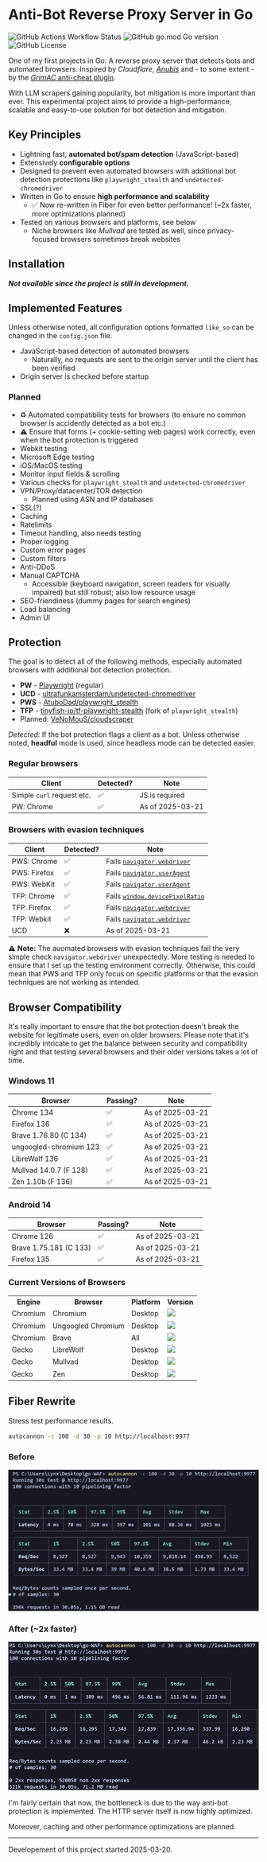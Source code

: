 # Anti-Bot Reverse Proxy Server in Go

![GitHub Actions Workflow Status](https://img.shields.io/github/actions/workflow/status/fxoz/bot-mitigation-go/codeql.yml)
![GitHub go.mod Go version](https://img.shields.io/github/go-mod/go-version/fxoz/bot-mitigation-go)
![GitHub License](https://img.shields.io/github/license/fxoz/bot-mitigation-go)

One of my first projects in Go: A reverse proxy server that detects bots and automated browsers. Inspired by *Cloudflare*, [*Anubis*](https://github.com/TecharoHQ/anubis) and - to some extent - by the [*GrimAC* anti-cheat plugin](https://github.com/GrimAnticheat/Grim).

With LLM scrapers gaining popularity, bot mitigation is more important than ever. This experimental project aims to provide a high-performance, scalable and easy-to-use solution for bot detection and mitigation.

## Key Principles

- Lightning fast, **automated bot/spam detection** (JavaScript-based)
- Extensively **configurable options**
- Designed to prevent even automated browsers with additional bot detection protections like `playwright_stealth` and `undetected-chromedriver`
- Written in Go to ensure **high performance and scalability**
  - ✅ Now re-written in Fiber for even better performance! (~2x faster, more optimizations planned)
- Tested on various browsers and platforms, see below
  - Niche browsers like *Mullvad* are tested as well, since privacy-focused browsers sometimes break websites

## Installation

***Not available since the project is still in development.***

## Implemented Features

Unless otherwise noted, all configuration options formatted `like_so` can be changed in the `config.json` file.

- JavaScript-based detection of automated browsers
  - Naturally, no requests are sent to the origin server until the client has been verified
- Origin server is checked before startup

### Planned

- ♻️ Automated compatibility tests for browsers (to ensure no common browser is accidently detected as a bot etc.)
- ⚠️ Ensure that forms (+ cookie-setting web pages) work correctly, even when the bot protection is triggered
- Webkit testing
- Microsoft Edge testing
- iOS/MacOS testing
- Monitor input fields & scrolling
- Various checks for `playwright_stealth` and `undetected-chromedriver`
- VPN/Proxy/datacenter/TOR detection
  - Planned using ASN and IP databases
- SSL(?)
- Caching
- Ratelimits
- Timeout handling, also needs testing
- Proper logging
- Custom error pages
- Custom filters
- Anti-DDoS
- Manual CAPTCHA
  - Accessible (keyboard navigation, screen readers for visually impaired) but still robust; also low resource usage
- SEO-friendiness (dummy pages for search engines)
- Load balancing
- Admin UI

## Protection

The goal is to detect all of the following methods, especially automated browsers with additional bot detection protection.

- **PW** - [Playwright](https://playwright.dev/python/) (regular)
- **UCD** - [ultrafunkamsterdam/undetected-chromedriver](https://github.com/ultrafunkamsterdam/undetected-chromedriver)
- **PWS** - [AtuboDad/playwright_stealth](https://github.com/AtuboDad/playwright_stealth)
- **TFP** - [tinyfish-io/tf-playwright-stealth](https://github.com/tinyfish-io/tf-playwright-stealth) (fork of `playwright_stealth`)
- Planned: [VeNoMouS/cloudscraper](https://github.com/VeNoMouS/cloudscraper)

*Detected:* If the bot protection flags a client as a bot.
Unless otherwise noted, **headful** mode is used, since headless mode can be detected easier.

### Regular browsers

| Client                     | Detected? | Note             |
| -------------------------- | --------- | ---------------- |
| Simple `curl` request etc. | ✅         | JS is required   |
| PW: Chrome                 | ✅         | As of 2025-03-21 |

### Browsers with evasion techniques

| Client       | Detected? | Note                                                                                                |
| ------------ | --------- | --------------------------------------------------------------------------------------------------- |
| PWS: Chrome  | ✅         | Fails [`navigator.webdriver`](https://developer.mozilla.org/en-US/docs/Web/API/Navigator/webdriver) |
| PWS: Firefox | ✅         | Fails [`navigator.userAgent`](https://caniuse.com/?search=navigator.userAgent)                      |
| PWS: WebKit  | ✅         | Fails [`navigator.userAgent`](https://caniuse.com/?search=navigator.userAgent)                      |
| TFP: Chrome  | ✅         | Fails [`window.devicePixelRatio`](https://caniuse.com/?search=window.devicePixelRatio)              |
| TFP: Firefox | ✅         | Fails [`navigator.webdriver`](https://developer.mozilla.org/en-US/docs/Web/API/Navigator/webdriver) |
| TFP: Webkit  | ✅         | Fails [`navigator.webdriver`](https://developer.mozilla.org/en-US/docs/Web/API/Navigator/webdriver) |
| UCD          | ❌         | As of 2025-03-21                                                                                    |

⚠️ **Note:** The auomated browsers with evasion techniques fail the very simple check `navigator.webdriver` unexpectedly. More testing is needed to ensure that I set up the testing environment correctly. Otherwise, this could mean that PWS and TFP only focus on specific platforms or that the evasion techniques are not working as intended.

## Browser Compatibility

It's really important to ensure that the bot protection doesn't break the website for legitimate users, even on older browsers. Please note that it's incredibly intricate to get the balance between security and compatibility right and that testing several browsers and their older versions takes a lot of time.

### Windows 11

| Browser                | Passing? | Note             |
| ---------------------- | -------- | ---------------- |
| Chrome 134             | ✅        | As of 2025-03-21 |
| Firefox 136            | ✅        | As of 2025-03-21 |
| Brave 1.76.80 (C 134)  | ✅        | As of 2025-03-21 |
| ungoogled-chromium 123 | ✅        | As of 2025-03-21 |
| LibreWolf 136          | ✅        | As of 2025-03-21 |
| Mullvad 14.0.7 (F 128) | ✅        | As of 2025-03-21 |
| Zen 1.10b (F 136)      | ✅        | As of 2025-03-21 |

### Android 14

| Browser                | Passing? | Note             |
| ---------------------- | -------- | ---------------- |
| Chrome 126             | ✅        | As of 2025-03-21 |
| Brave 1.75.181 (C 133) | ✅        | As of 2025-03-21 |
| Firefox 135            | ✅        | As of 2025-03-21 |

### Current Versions of Browsers

<!-- markdownlint-disable -->
<table>
  <tr>
    <th>Engine</th>
    <th>Browser</th>
    <th>Platform</th>
    <th>Version</th>
  </tr>
  <tr>
    <td>Chromium</td>
    <td>Chromium</td>
    <td>Desktop</td>
    <td><img src="https://img.shields.io/github/v/tag/chromium/chromium"</td>
  </tr>
  <tr>
    <td>Chromium</td>
    <td>Ungoogled Chromium</td>
    <td>Desktop</td>
    <td><img src="https://img.shields.io/github/v/tag/Eloston/ungoogled-chromium"</td>
  </tr>
  <tr>
    <td>Chromium</td>
    <td>Brave</td>
    <td>All</td>
    <td><img src="https://img.shields.io/github/v/tag/brave/brave-browser"</td>
  </tr>
  <tr>
    <td>Gecko</td>
    <td>LibreWolf</td>
    <td>Desktop</td>
    <td><img src="https://img.shields.io/gitea/v/release/librewolf/source?gitea_url=https://codeberg.org"</td>
  </tr>
  <tr>
    <td>Gecko</td>
    <td>Mullvad</td>
    <td>Desktop</td>
    <td><img src="https://img.shields.io/github/v/tag/mullvad/mullvad-browser"</td>
  </tr>
  <tr>
    <td>Gecko</td>
    <td>Zen</td>
    <td>Desktop</td>
    <td><img src="https://img.shields.io/github/v/tag/zen-browser/desktop"</td>
  </tr>
</table>
<!-- markdownlint-enable -->

## Fiber Rewrite

Stress test performance results.

```bash
autocannon -c 100 -d 30 -p 10 http://localhost:9977
```

### Before

![Screenshot of a performance benchmark result using "autocannon" of the server before the Fiber rewrite](readme_assets/perf-pre-fiber.png)

### After (~2x faster)

![alt text](readme_assets/perf-fiber.png)

I'm fairly certain that now, the bottleneck is due to the way anti-bot protection is implemented.
The HTTP server itself is now highly optimized.

Moreover, caching and other performance optimizations are planned.

***

Developement of this project started 2025-03-20.
